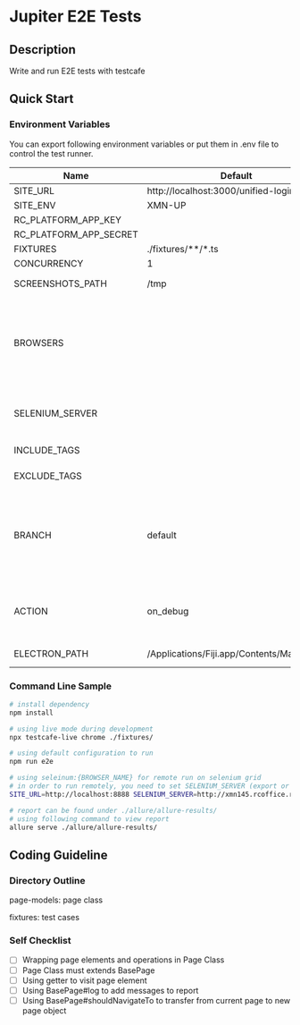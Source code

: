 # Jupiter E2E Tests #

## Description ##
Write and run E2E tests with testcafe

## Quick Start ##

### Environment Variables ###
You can export following environment variables or put them in .env file to control the test runner.

| Name                   | Default                             | Usage                                                        | Example                                                      |
| ---------------------- | ----------------------------------- | ------------------------------------------------------------ | ------------------------------------------------------------ |
| SITE_URL               | http://localhost:3000/unified-login | Url to test.                                                 |                                                              |
| SITE_ENV               | XMN-UP                              | Sandbox to use.                                              |                                                              |
| RC_PLATFORM_APP_KEY    |                                     | Ringcentral sdk credential                                   |                                                              |
| RC_PLATFORM_APP_SECRET |                                     | Ringcentral sdk credential                                   |                                                              |
| FIXTURES               | ./fixtures/\*\*/\*.ts               | Fixtures to run.                                             |                                                              |
| CONCURRENCY            | 1                                   | Number of workers.                                           |                                                              |
| SCREENSHOTS_PATH       | /tmp                                | Where screenshots are stored.                                |                                                              |
| BROWSERS               |                                     | Select browsers to run. To run on Selenium Grid, the name pattern of browsers should be selenium:{BRPWSER_NAME}.To run on electron, set the value as electron:{CONFIG_PATH} | valid values are: electron:./ selenium:chrome, selenium:firefox, selenium: internet explorer, selenium: MicrosoftEdge |
| SELENIUM_SERVER        |                                     | Selenium grid server to run cases on. Pipeline should use this option to run on remove browsers. | http://xmn145.rcoffice.ringcentral.com:4444/wd/hub           |
| INCLUDE_TAGS           |                                     | Select cases to run by tags.                                 | P0,P1                                                        |
| EXCLUDE_TAGS           |                                     | Select cases not to run by tags.                             | P2,P3                                                        |
| BRANCH                 | default                             | Load execution strategy from ./configs/${BRANCH}.json, default config will be loaded if specific strategy is not found. Can be overwrote by other env vars. | e2e/maintenance                                              |
| ACTION                 | on_debug                            | Select strategy by action. Pipeline should use either on_push or on_merge. Can be overwrote by other env vars. | valid values are: on_push, on_merge, on_debug                |
| ELECTRON_PATH           | /Applications/Fiji.app/Contents/MacOS/Fiji | Specifies a path to the electron binary||

### Command Line Sample ###
```bash
# install dependency
npm install

# using live mode during development
npx testcafe-live chrome ./fixtures/

# using default configuration to run
npm run e2e

# using seleinum:{BROWSER_NAME} for remote run on selenium grid
# in order to run remotely, you need to set SELENIUM_SERVER (export or put it in .env)
SITE_URL=http://localhost:8888 SELENIUM_SERVER=http://xmn145.rcoffice.ringcentral.com:4444/wd/hub ACTION='on_merge' BRANCH='e2e/maintenance' npm run e2e

# report can be found under ./allure/allure-results/
# using following command to view report
allure serve ./allure/allure-results/
```

## Coding Guideline ##

### Directory Outline ###
page-models: page class

fixtures: test cases

### Self Checklist ###
- [ ] Wrapping page elements and operations in Page Class
- [ ] Page Class must extends BasePage
- [ ] Using getter to visit page element
- [ ] Using BasePage#log to add messages to report
- [ ] Using BasePage#shouldNavigateTo to transfer from current page to new page object
